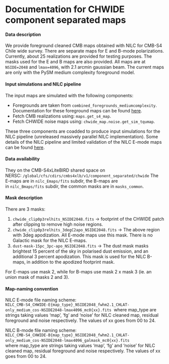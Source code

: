 # Documentation for CHWIDE component separated maps

#### Data description
We provide foreground cleaned CMB maps obtained with NILC for CMB-S4 Chile wide survey. There are separate maps for E and B-mode polarizations. 
Currently, about 25 realizations are provided for testing purposes. The masks used for the E and B maps are also provided. All maps are at `NSIDE=2048` 
and `lmax=4096`, with 2.1 arcmin gaussian beam. The current maps are only with the PySM medium complexity foreground model.

#### Input simulations and NILC pipeline
The input maps are simulated with the following components:
* Foregrounds are taken from `combined_foregrounds_mediumcomplexity`. Documentation for these foreground maps can be found [here](https://github.com/CMB-S4/s4mapbasedsims/tree/main/202305_dc0).
* Fetch CMB realizations using: `maps.get_s4_map`.
* Fetch CHWIDE noise maps using: `chwide_map.noise.get_sim_tqumap`.
  
These three components are coadded to produce input simulations for the NILC pipeline (unreleased massively parallel NILC implementation). Some details of the NILC pipeline and limited validation of the NILC E-mode maps can be found [here](https://docs.google.com/presentation/d/1dkzO31pXrOUE63-T2z7nT-9avby-eo7r5J2aDqd642k/edit?usp=drive_link).


#### Data availability
They on the CMB-S4xLiteBIRD shared space on NERSC: `/global/cfs/cdirs/cmbs4xlb/v1/component_separated/chwide`
The E-maps are in `nilc_Emaps/fits` subdir, the B-maps are in `nilc_Bmaps/fits` subdir, the common masks are in `masks_common`.

#### Mask description
There are 3 masks:

1. `chwide_clip0p3relhits_NSIDE2048.fits` &rarr; footprint of the CHWIDE patch after clipping to remove high noise regions.
2. `chwide_clip0p3relhits_3degC2apo_NSIDE2048.fits` &rarr; The above region with 3deg apodization. All E-mode maps use this mask. There is no Galactic mask for the NILC E-maps.
3. `dust-mask-15pc_3pc-apo_NSIDE2048.fits` &rarr; The dust mask masks brightest 15 percent of the sky in polarised dust emission, and an additional 3 percent apodization. This mask is used for the NILC B-maps, in addition to the apodized footprint mask.

For E-maps use mask 2, while for B-maps use mask 2 x mask 3 (ie. an union mask of masks 2 and 3).

#### Map-naming convention
NILC E-mode file naming scheme:  
`NILC_CMB-S4_CHWIDE-E{map_type}_NSIDE2048_fwhm2.1_CHLAT-only_medium_cos-NSIDE2048-lmax4096_mc0{xx}.fits`  
where map_type are strings taking values ‘map’, ‘fg’ and ‘noise’ for NILC cleaned map, residual foreground and noise respectively. The values of xx goes from 00 to 24.  

NILC B-mode file naming scheme:  
`NILC_CMB-S4_CHWIDE-B{map_type}_NSIDE2048_fwhm2.1_CHLAT-only_medium_cos-NSIDE2048-lmax4096_galmask_mc0{xx}.fits`  
where map_type are strings taking values ‘map’, ‘fg’ and ‘noise’ for NILC cleaned map, residual foreground and noise respectively. The values of xx goes from 00 to 24.
